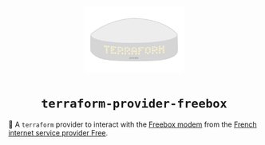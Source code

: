<div align="center">
<img src="./miscellaneous/logo.svg" width="200"/>
<h1><code>terraform-provider-freebox</code></h1>
</div>

🔌 A `terraform` provider to interact with the [Freebox modem](https://en.wikipedia.org/wiki/Freebox) from the [French internet service provider Free](https://en.wikipedia.org/wiki/Free_(ISP)).
